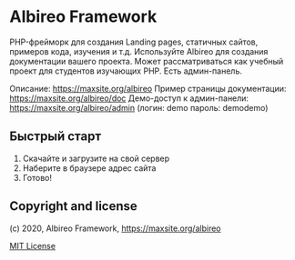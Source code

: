 # Albireo Framework

PHP-фрейморк для создания Landing pages, статичных сайтов, примеров кода, изучения и т.д. Используйте Albireo для создания документации вашего проекта. Может рассматриваться как учебный проект для студентов изучающих PHP. Есть админ-панель.

Описание: https://maxsite.org/albireo
Пример страницы документации: https://maxsite.org/albireo/doc
Демо-доступ к админ-панели: https://maxsite.org/albireo/admin (логин: demo пароль: demodemo)

## Быстрый старт

1. Скачайте и загрузите на свой сервер
2. Наберите в браузере адрес сайта
3. Готово!

## Copyright and license

(c) 2020, Albireo Framework, https://maxsite.org/albireo

[MIT License](https://github.com/maxsite/albireo/blob/master/license)
